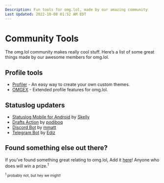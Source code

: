 ```yaml
---
Description: Fun tools for omg.lol, made by our amazing community  
Last Updated: 2022-10-08 01:52 AM EDT
---
```


# Community Tools

The omg.lol community makes really cool stuff. Here’s a list of some great things made by our awesome members for omg.lol.

## Profile tools

- [Profiler](https://profiler.omg.lol) - An easy way to create your own custom themes.
- [OMGEX](https://github.com/LITDevs/OMGex) - Extended profile features for omg.lol.

## Statuslog updaters

- [Statuslog Mobile for Android](https://play.google.com/store/apps/details?id=lol.omg.skelly.statuslog) by [Skelly](https://skelly.omg.lol)
- [Drafts Action](https://actions.getdrafts.com/a/2DT) by [podiboq](https://podiboq.omg.lol)
- [Discord Bot](https://github.com/mmattbtw/discord-status.lol) by [mmatt](https://mm.omg.lol)
- [Telegram Bot](https://t.me/omgdotlolbot) by [Ediz](https://ediz.omg.lol)

## Found something else out there?

If you've found something great relating to omg.lol, Add it [here](https://github.com/neatnik/omg.lol/discussions/242)! Anyone who does will win a prize.<sup>1</sup>

<small><sup>1</sup> probably not, but hey we might!</small>

